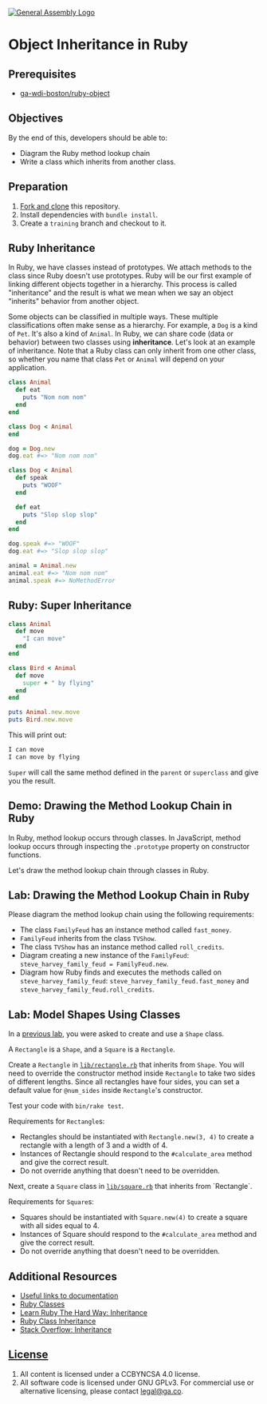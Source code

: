 [![General Assembly Logo](https://camo.githubusercontent.com/1a91b05b8f4d44b5bbfb83abac2b0996d8e26c92/687474703a2f2f692e696d6775722e636f6d2f6b6538555354712e706e67)](https://generalassemb.ly/education/web-development-immersive)

# Object Inheritance in Ruby

## Prerequisites

- [ga-wdi-boston/ruby-object](https://git.generalassemb.ly/ga-wdi-boston/ruby-object)

## Objectives

By the end of this, developers should be able to:

- Diagram the Ruby method lookup chain
- Write a class which inherits from another class.

## Preparation

1. [Fork and clone](https://git.generalassemb.ly/ga-wdi-boston/meta/wiki/ForkAndClone)
    this repository.
1. Install dependencies with `bundle install`.
1. Create a `training` branch and checkout to it.

## Ruby Inheritance

In Ruby, we have classes instead of prototypes. We attach methods to the class
since Ruby doesn't use prototypes. Ruby will be our first example of linking
different objects together in a hierarchy. This process is called "inheritance"
and the result is what we mean when we say an object "inherits" behavior from
another object.

Some objects can be classified in multiple ways. These multiple classifications
often make sense as a hierarchy. For example, a `Dog` is a kind of `Pet`. It's
also a kind of `Animal`. In Ruby, we can share code (data or behavior) between
two classes using **inheritance**. Let's look at an example of inheritance. Note
that a Ruby class can only inherit from one other class, so whether you name
that class `Pet` or `Animal` will depend on your application.

```ruby
class Animal
  def eat
    puts "Nom nom nom"
  end
end

class Dog < Animal
end

dog = Dog.new
dog.eat #=> "Nom nom nom"

class Dog < Animal
  def speak
    puts "WOOF"
  end

  def eat
    puts "Slop slop slop"
  end
end

dog.speak #=> "WOOF"
dog.eat #=> "Slop slop slop"

animal = Animal.new
animal.eat #=> "Nom nom nom"
animal.speak #=> NoMethodError
```

## Ruby: Super Inheritance

```ruby
class Animal
  def move
    "I can move"
  end
end

class Bird < Animal
  def move
    super + " by flying"
  end
end

puts Animal.new.move
puts Bird.new.move
```

This will print out:

```bash
I can move
I can move by flying
```

`Super` will call the same method defined in the `parent` or `superclass` and
give you the result.

## Demo: Drawing the Method Lookup Chain in Ruby

In Ruby, method lookup occurs through classes. In JavaScript, method lookup
occurs through inspecting the `.prototype` property on constructor functions.

Let's draw the method lookup chain through classes in Ruby.

## Lab: Drawing the Method Lookup Chain in Ruby

Please diagram the method lookup chain using the following requirements:

- The class `FamilyFeud` has an instance method called `fast_money`.
- `FamilyFeud` inherits from the class `TVShow`.
- The class `TVShow` has an instance method called `roll_credits`.
- Diagram creating a new instance of the `FamilyFeud`: `steve_harvey_family_feud =
    FamilyFeud.new`.
- Diagram how Ruby finds and executes the methods called on `steve_harvey_family_feud`:
    `steve_harvey_family_feud.fast_money` and `steve_harvey_family_feud.roll_credits`.

## Lab: Model Shapes Using Classes

In a [previous
lab](https://git.generalassemb.ly/ga-wdi-boston/ruby-object#lab-creating-a-shape-class),
you were asked to create and use a `Shape` class.

A `Rectangle` is a `Shape`, and a `Square` is a `Rectangle`.

Create a `Rectangle` in [`lib/rectangle.rb`](lib/rectangle.rb) that inherits
from `Shape`. You will need to override the constructor method inside
`Rectangle` to take two sides of different lengths. Since all rectangles have
four sides, you can set a default value for `@num_sides` inside `Rectangle`'s
constructor.

Test your code with `bin/rake test`.

Requirements for `Rectangle`s:

- Rectangles should be instantiated with `Rectangle.new(3, 4)` to create a
  rectangle with a length of 3 and a width of 4.
- Instances of Rectangle should respond to the `#calculate_area` method and
  give the correct result.
- Do not override anything that doesn't need to be overridden.

Next, create a `Square` class in [`lib/square.rb`](lib/square.rb`) that inherits
from `Rectangle`.

Requirements for `Square`s:

- Squares should be instantiated with `Square.new(4)` to create a square with
  all sides equal to 4.
- Instances of Square should respond to the `#calculate_area` method and give
  the correct result.
- Do not override anything that doesn't need to be overridden.

## Additional Resources

- [Useful links to documentation](https://www.ruby-lang.org/en/documentation/)
- [Ruby Classes](http://www.zenruby.info/2016/06/ruby-classes.html)
- [Learn Ruby The Hard Way: Inheritance](https://learnrubythehardway.org/book/ex44.html)
- [Ruby Class Inheritance](https://launchschool.com/books/oo_ruby/read/inheritance)
- [Stack Overflow: Inheritance](http://stackoverflow.com/questions/15754768/when-do-we-use-ruby-module-vs-using-class-composition)

## [License](LICENSE)

1. All content is licensed under a CC­BY­NC­SA 4.0 license.
1. All software code is licensed under GNU GPLv3. For commercial use or
    alternative licensing, please contact legal@ga.co.

